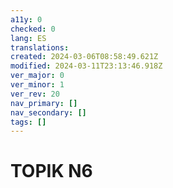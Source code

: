```yaml
---
a11y: 0
checked: 0
lang: ES
translations: 
created: 2024-03-06T08:58:49.621Z
modified: 2024-03-11T23:13:46.918Z
ver_major: 0
ver_minor: 1
ver_rev: 20
nav_primary: []
nav_secondary: []
tags: []
---
```

# TOPIK N6
